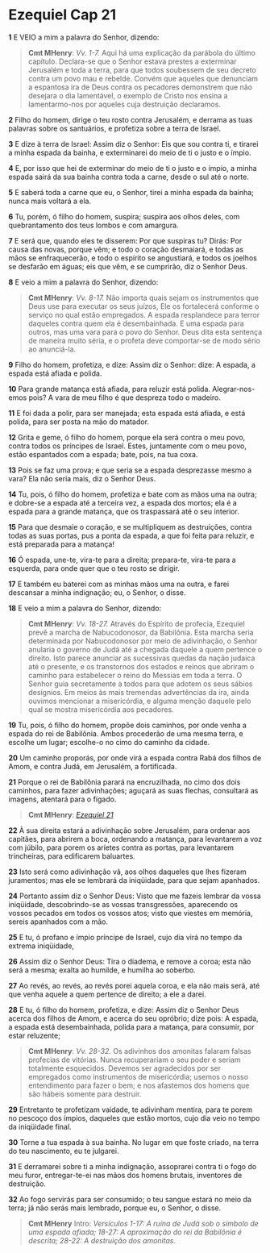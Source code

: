 # Ezequiel Cap 21

**1** 	E VEIO a mim a palavra do Senhor, dizendo:

> **Cmt MHenry**: *Vv. 1-7.* Aqui há uma explicação da parábola do último capítulo. Declara-se que o Senhor estava prestes a exterminar Jerusalém e toda a terra, para que todos soubessem de seu decreto contra um povo mau e rebelde. Convém que aqueles que denunciam a espantosa ira de Deus contra os pecadores demonstrem que não desejara o dia lamentável, o exemplo de Cristo nos ensina a lamentarmo-nos por aqueles cuja destruição declaramos.

**2** 	Filho do homem, dirige o teu rosto contra Jerusalém, e derrama as tuas palavras sobre os santuários, e profetiza sobre a terra de Israel.

**3** 	E dize à terra de Israel: Assim diz o Senhor: Eis que sou contra ti, e tirarei a minha espada da bainha, e exterminarei do meio de ti o justo e o ímpio.

**4** 	E, por isso que hei de exterminar do meio de ti o justo e o ímpio, a minha espada sairá da sua bainha contra toda a carne, desde o sul até o norte.

**5** 	E saberá toda a carne que eu, o Senhor, tirei a minha espada da bainha; nunca mais voltará a ela.

**6** 	Tu, porém, ó filho do homem, suspira; suspira aos olhos deles, com quebrantamento dos teus lombos e com amargura.

**7** 	E será que, quando eles te disserem: Por que suspiras tu? Dirás: Por causa das novas, porque vêm; e todo o coração desmaiará, e todas as mãos se enfraquecerão, e todo o espírito se angustiará, e todos os joelhos se desfarão em águas; eis que vêm, e se cumprirão, diz o Senhor Deus.

**8** 	E veio a mim a palavra do Senhor, dizendo:

> **Cmt MHenry**: *Vv. 8-17.* Não importa quais sejam os instrumentos que Deus use para executar os seus juízos, Ele os fortalecerá conforme o serviço no qual estão empregados. A espada resplandece para terror daqueles contra quem ela é desembainhada. E uma espada para outros, mas uma vara para o povo do Senhor. Deus dita esta sentença de maneira muito séria, e o profeta deve comportar-se de modo sério ao anunciá-la.

**9** 	Filho do homem, profetiza, e dize: Assim diz o Senhor: dize: A espada, a espada está afiada e polida.

**10** 	Para grande matança está afiada, para reluzir está polida. Alegrar-nos-emos pois? A vara de meu filho é que despreza todo o madeiro.

**11** 	E foi dada a polir, para ser manejada; esta espada está afiada, e está polida, para ser posta na mão do matador.

**12** 	Grita e geme, ó filho do homem, porque ela será contra o meu povo, contra todos os príncipes de Israel. Estes, juntamente com o meu povo, estão espantados com a espada; bate, pois, na tua coxa.

**13** 	Pois se faz uma prova; e que seria se a espada desprezasse mesmo a vara? Ela não seria mais, diz o Senhor Deus.

**14** 	Tu, pois, ó filho do homem, profetiza e bate com as mãos uma na outra; e dobre-se a espada até a terceira vez, a espada dos mortos; ela é a espada para a grande matança, que os traspassará até o seu interior.

**15** 	Para que desmaie o coração, e se multipliquem as destruições, contra todas as suas portas, pus a ponta da espada, a que foi feita para reluzir, e está preparada para a matança!

**16** 	Ó espada, une-te, vira-te para a direita; prepara-te, vira-te para a esquerda, para onde quer que o teu rosto se dirigir.

**17** 	E também eu baterei com as minhas mãos uma na outra, e farei descansar a minha indignação; eu, o Senhor, o disse.

**18** 	E veio a mim a palavra do Senhor, dizendo:

> **Cmt MHenry**: *Vv. 18-27.* Através do Espírito de profecia, Ezequiel prevê a marcha de Nabucodonosor, da Babilônia. Esta marcha seria determinada por Nabucodonosor por meio de adivinhação, o Senhor anularia o governo de Judá até a chegada daquele a quem pertence o direito. Isto parece anunciar as sucessivas quedas da nação judaica até o presente, e os transtornos dos estados e reinos que abriram o caminho para estabelecer o reino do Messias em toda a terra. O Senhor guia secretamente a todos para que adotem os seus sábios desígnios. Em meios às mais tremendas advertências da ira, ainda ouvimos mencionar a misericórdia, e alguma menção daquele pelo qual se mostra misericórdia aos pecadores.

**19** 	Tu, pois, ó filho do homem, propõe dois caminhos, por onde venha a espada do rei de Babilônia. Ambos procederão de uma mesma terra, e escolhe um lugar; escolhe-o no cimo do caminho da cidade.

**20** 	Um caminho proporás, por onde virá a espada contra Rabá dos filhos de Amom, e contra Judá, em Jerusalém, a fortificada.

**21** 	Porque o rei de Babilônia parará na encruzilhada, no cimo dos dois caminhos, para fazer adivinhações; aguçará as suas flechas, consultará as imagens, atentará para o fígado.

> **Cmt MHenry**: *[Ezequiel 21](../26A-Ez/21.md#0)*

**22** 	À sua direita estará a adivinhação sobre Jerusalém, para ordenar aos capitães, para abrirem a boca, ordenando a matança, para levantarem a voz com júbilo, para porem os aríetes contra as portas, para levantarem trincheiras, para edificarem baluartes.

**23** 	Isto será como adivinhação vã, aos olhos daqueles que lhes fizeram juramentos; mas ele se lembrará da iniqüidade, para que sejam apanhados.

**24** 	Portanto assim diz o Senhor Deus: Visto que me fazeis lembrar da vossa iniqüidade, descobrindo-se as vossas transgressões, aparecendo os vossos pecados em todos os vossos atos; visto que viestes em memória, sereis apanhados com a mão.

**25** 	E tu, ó profano e ímpio príncipe de Israel, cujo dia virá no tempo da extrema iniqüidade,

**26** 	Assim diz o Senhor Deus: Tira o diadema, e remove a coroa; esta não será a mesma; exalta ao humilde, e humilha ao soberbo.

**27** 	Ao revés, ao revés, ao revés porei aquela coroa, e ela não mais será, até que venha aquele a quem pertence de direito; a ele a darei.

**28** 	E tu, ó filho do homem, profetiza, e dize: Assim diz o Senhor Deus acerca dos filhos de Amom, e acerca do seu opróbrio; dize pois: A espada, a espada está desembainhada, polida para a matança, para consumir, por estar reluzente;

> **Cmt MHenry**: *Vv. 28-32.* Os adivinhos dos amonitas falaram falsas profecias de vitórias. Nunca recuperariam o seu poder e seriam totalmente esquecidos. Devemos ser agradecidos por ser empregados como instrumentos de misericórdia; usemos o nosso entendimento para fazer o bem; e nos afastemos dos homens que são hábeis somente para destruir.

**29** 	Entretanto te profetizam vaidade, te adivinham mentira, para te porem no pescoço dos ímpios, daqueles que estão mortos, cujo dia veio no tempo da iniqüidade final.

**30** 	Torne a tua espada à sua bainha. No lugar em que foste criado, na terra do teu nascimento, eu te julgarei.

**31** 	E derramarei sobre ti a minha indignação, assoprarei contra ti o fogo do meu furor, entregar-te-ei nas mãos dos homens brutais, inventores de destruição.

**32** 	Ao fogo servirás para ser consumido; o teu sangue estará no meio da terra; já não serás mais lembrado, porque eu, o Senhor, o disse.


> **Cmt MHenry** Intro: *Versículos 1-17: A ruína de Judá sob o símbolo de uma espada afiada; 18-27: A aproximação do rei da Babilônia é descrita; 28-22: A destruição dos amonitas.*